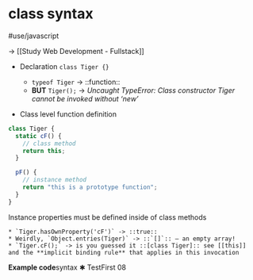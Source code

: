 # class syntax
#use/javascript

-> [[Study Web Development - Fullstack]]

* Declaration
`class Tiger {}`
	* `typeof Tiger` -> ::function::
	* **BUT** `Tiger();` -> _Uncaught TypeError: Class constructor Tiger cannot be invoked without ‘new’_

* Class level function definition

```javascript
class Tiger {
  static cF() {
    // class method
    return this;
  }

  pF() {
    // instance method
    return "this is a prototype function";
  }
}
```

Instance properties must be defined inside of class methods

	* `Tiger.hasOwnProperty('cF')` -> ::true::
	* Weirdly, `Object.entries(Tiger)` -> ::`[]`:: — an empty array!
	* `Tiger.cF();` -> is you guessed it ::[class Tiger]:: see [[this]] and the **implicit binding rule** that applies in this invocation


**Example code**syntax ✱ TestFirst 08

